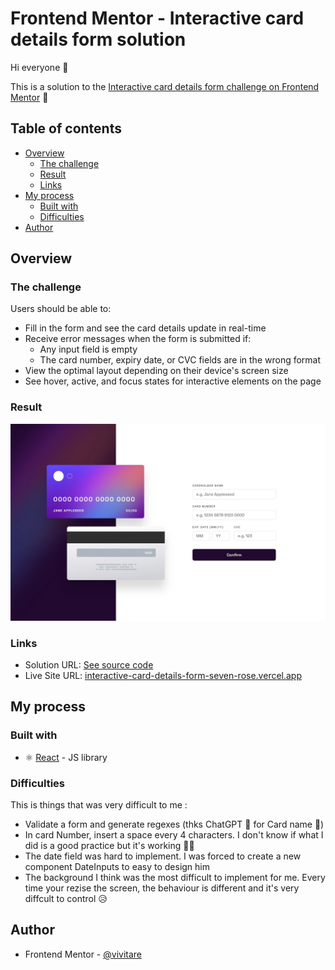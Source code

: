 # Frontend Mentor - Interactive card details form solution

Hi everyone 👋

This is a solution to the [Interactive card details form challenge on Frontend Mentor](https://www.frontendmentor.io/challenges/interactive-card-details-form-XpS8cKZDWw) 🎉

## Table of contents

- [Overview](#overview)
  - [The challenge](#the-challenge)
  - [Result](#result)
  - [Links](#links)
- [My process](#my-process)
  - [Built with](#built-with)
  - [Difficulties](#difficulties)
- [Author](#author)

## Overview

### The challenge

Users should be able to:

- Fill in the form and see the card details update in real-time
- Receive error messages when the form is submitted if:
  - Any input field is empty
  - The card number, expiry date, or CVC fields are in the wrong format
- View the optimal layout depending on their device's screen size
- See hover, active, and focus states for interactive elements on the page

### Result

![](./docs/result.jpeg)

### Links

- Solution URL: [See source code](https://github.com/ClemFRontend/interactive-card-details-form)
- Live Site URL: [interactive-card-details-form-seven-rose.vercel.app](https://interactive-card-details-form-seven-rose.vercel.app/)

## My process

### Built with

- ⚛️ [React](https://reactjs.org/) - JS library

### Difficulties

This is things that was very difficult to me :
- Validate a form and generate regexes (thks ChatGPT 🤖 for Card name 👀)
- In card Number, insert a space every 4 characters. I don't know if what I did is a good practice but it's working 🤷‍♂️
- The date field was hard to implement. I was forced to create a new component DateInputs to easy to design him
- The background I think was the most difficult to implement for me. Every time your rezise the screen, the behaviour is different and it's very diffcult to control 😥

## Author

- Frontend Mentor - [@vivitare](https://www.frontendmentor.io/profile/vivitare)
